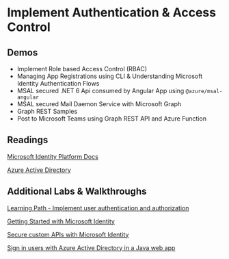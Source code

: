 # Implement Authentication & Access Control

## Demos

- Implement Role based Access Control (RBAC)
- Managing App Registrations using CLI & Understanding Microsoft Identity Authentication Flows
- MSAL secured .NET 6 Api consumed by Angular App using `@azure/msal-angular`
- MSAL secured Mail Daemon Service with Microsoft Graph
- Graph REST Samples
- Post to Microsoft Teams using Graph REST API and Azure Function
## Readings

[Microsoft Identity Platform Docs](https://docs.microsoft.com/en-us/azure/active-directory/develop/)

[Azure Active Directory](https://docs.microsoft.com/en-us/azure/active-directory/fundamentals/active-directory-whatis)

## Additional Labs & Walkthroughs

[Learning Path - Implement user authentication and authorization](https://docs.microsoft.com/en-us/learn/paths/az-204-implement-authentication-authorization/)

[Getting Started with Microsoft Identity](https://docs.microsoft.com/en-us/learn/modules/getting-started-identity/)

[Secure custom APIs with Microsoft Identity](https://docs.microsoft.com/en-us/learn/modules/identity-secure-custom-api/)

[Sign in users with Azure Active Directory in a Java web app](https://learn.microsoft.com/en-us/training/modules/azure-java-app-enable-authentication-authorization/)